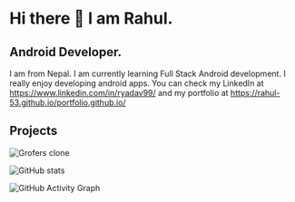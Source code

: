 # Hi there 👋 I am Rahul.
## Android Developer.
I am from Nepal. I am currently learning Full Stack Android development. I really enjoy developing android apps. You can check my LinkedIn at https://www.linkedin.com/in/ryadav99/ and my portfolio at https://rahul-53.github.io/portfolio.github.io/



## Projects
![Grofers clone](https://github.com/chekeAditya/Grofers)




![GitHub stats](https://github-readme-stats.vercel.app/api?username=rahul-53&show_icons=true)  

![GitHub Activity Graph](https://activity-graph.herokuapp.com/graph?username=rahul-53)  




